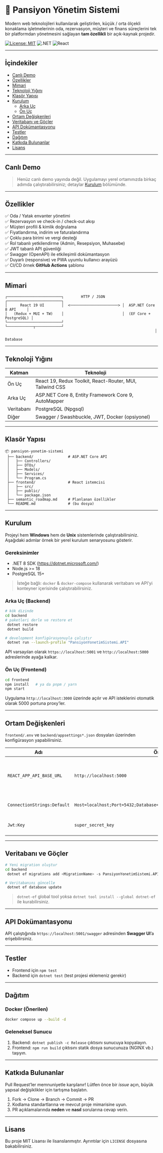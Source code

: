 # 🏨 Pansiyon Yönetim Sistemi

Modern web teknolojileri kullanılarak geliştirilen, küçük / orta ölçekli konaklama işletmelerinin oda, rezervasyon, müşteri ve finans süreçlerini tek bir platformdan yönetmesini sağlayan **tam özellikli** bir açık-kaynak projedir.

[![License: MIT](https://img.shields.io/badge/License-MIT-yellow.svg)](LICENSE)
![.NET](https://img.shields.io/badge/.NET-8.0-purple)
![React](https://img.shields.io/badge/React-19-blue)

---

## İçindekiler

- [Canlı Demo](#canlı-demo)
- [Özellikler](#özellikler)
- [Mimari](#mimari)
- [Teknoloji Yığını](#teknoloji-yığını)
- [Klasör Yapısı](#klasör-yapısı)
- [Kurulum](#kurulum)
  - [Arka Uç](#arka-uc-backend)
  - [Ön Uç](#ön-uc-frontend)
- [Ortam Değişkenleri](#ortam-değişkenleri)
- [Veritabanı ve Göçler](#veritabanı-ve-göçler)
- [API Dokümantasyonu](#api-dokümantasyonu)
- [Testler](#testler)
- [Dağıtım](#dağıtım)
- [Katkıda Bulunanlar](#katkıda-bulunanlar)
- [Lisans](#lisans)

---

## Canlı Demo

> Henüz canlı demo yayında değil. Uygulamayı yerel ortamınızda birkaç adımda çalıştırabilirsiniz; detaylar [Kurulum](#kurulum) bölümünde.

---

## Özellikler

✅ Oda / Yatak envanter yönetimi  
✅ Rezervasyon ve check-in / check-out akışı  
✅ Müşteri profili & kimlik doğrulama  
✅ Fiyatlandırma, indirim ve faturalandırma  
✅ Çoklu para birimi ve vergi desteği  
✅ Rol tabanlı yetkilendirme (Admin, Resepsiyon, Muhasebe)  
✅ JWT tabanlı API güvenliği  
✅ Swagger (OpenAPI) ile etkileşimli dokümantasyon  
✅ Duyarlı (responsive) ve PWA uyumlu kullanıcı arayüzü  
✅ CI/CD örnek **GitHub Actions** şablonu  

---

## Mimari

```
┌─────────────────────────┐        HTTP / JSON        ┌─────────────────────────┐
│      React 19 UI        │  <──────────────────────> │  ASP.NET Core 8 API     │
│   (Redux + MUI + TW)    │                           │  (EF Core + PostgreSQL) │
└─────────────────────────┘                           └────────────┬────────────┘
                                                                     │
                                                                Database
```

---

## Teknoloji Yığını

| Katman   | Teknoloji                                    |
|----------|----------------------------------------------|
| Ön Uç    | React 19, Redux Toolkit, React-Router, MUI, Tailwind CSS |
| Arka Uç  | ASP.NET Core 8, Entity Framework Core 9, AutoMapper |
| Veritabanı | PostgreSQL (Npgsql)                         |
| Diğer    | Swagger / Swashbuckle, JWT, Docker (opsiyonel) |

---

## Klasör Yapısı

```
📦 pansiyon-yonetim-sistemi
 ├── backend/                # ASP.NET Core API
 │   ├── Controllers/
 │   ├── DTOs/
 │   ├── Models/
 │   ├── Services/
 │   └── Program.cs
 ├── frontend/               # React istemcisi
 │   ├── src/
 │   ├── public/
 │   └── package.json
 ├── semantic_roadmap.md     # Planlanan özellikler
 └── README.md               # (bu dosya)
```

---

## Kurulum

Projeyi hem **Windows** hem de **Unix** sistemlerinde çalıştırabilirsiniz. Aşağıdaki adımlar örnek bir yerel kurulum senaryosunu gösterir.

### Gereksinimler

- .NET 8 SDK  (https://dotnet.microsoft.com/)  
- Node.js >= 18  
- PostgreSQL 15+

> İsteğe bağlı: `docker` & `docker-compose` kullanarak veritabanı ve API’yi konteyner içerisinde çalıştırabilirsiniz.

### Arka Uç (Backend)

```bash
# kök dizinde
cd backend
# paketleri derle ve restore et
 dotnet restore
 dotnet build

# development konfigürasyonuyla çalıştır
 dotnet run --launch-profile "PansiyonYonetimSistemi.API"
```

API varsayılan olarak `https://localhost:5001` ve `http://localhost:5000` adreslerinde ayağa kalkar.

### Ön Uç (Frontend)

```bash
cd frontend
npm install   # ya da pnpm / yarn
npm start
```

Uygulama `http://localhost:3000` üzerinde açılır ve API isteklerini otomatik olarak 5000 portuna proxy’ler.

---

## Ortam Değişkenleri

`frontend/.env` ve `backend/appsettings*.json` dosyaları üzerinden konfigürasyon yapabilirsiniz.

| Adı | Örnek Değer | Açıklama |
|-----|-------------|----------|
| `REACT_APP_API_BASE_URL` | `http://localhost:5000` | Ön uçtan API’ya giden isteklerin temel adresi |
| `ConnectionStrings:Default` | `Host=localhost;Port=5432;Database=pansiyon;Username=postgres;Password=secret` | Postgres bağlantı dizesi |
| `Jwt:Key` | `super_secret_key` | JWT imzalama anahtarı |

---

## Veritabanı ve Göçler

```bash
# Yeni migration oluştur
cd backend
 dotnet ef migrations add <MigrationName> -s PansiyonYonetimSistemi.API.csproj

# Veritabanını güncelle
 dotnet ef database update
```

> `dotnet-ef` global tool yoksa `dotnet tool install --global dotnet-ef` ile kurabilirsiniz.

---

## API Dokümantasyonu

API çalıştığında `https://localhost:5001/swagger` adresinden **Swagger UI**’a erişebilirsiniz.

---

## Testler

- Frontend için `npm test`  
- Backend için `dotnet test` (test projesi eklemeniz gerekir)

---

## Dağıtım

### Docker (Önerilen)

```bash
docker compose up --build -d
```

### Geleneksel Sunucu

1. Backend: `dotnet publish -c Release` çıktısını sunucuya kopyalayın.  
2. Frontend: `npm run build` çıktısını statik dosya sunucunuza (NGINX vb.) taşıyın.

---

## Katkıda Bulunanlar

Pull Request’ler memnuniyetle karşılanır! Lütfen önce bir *issue* açın, büyük yapısal değişiklikler için tartışma başlatın.

1. Fork → Clone → Branch → Commit → PR  
2. Kodlama standartlarına ve mevcut proje mimarisine uyun.  
3. PR açıklamalarında **neden** ve **nasıl** sorularına cevap verin.

---

## Lisans

Bu proje MIT Lisansı ile lisanslanmıştır. Ayrıntılar için `LICENSE` dosyasına bakabilirsiniz.
